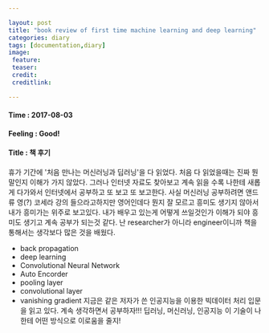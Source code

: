 ```yaml
---

layout: post
title: "book review of first time machine learning and deep learning"
categories: diary
tags: [documentation,diary]
image:
 feature: 
 teaser: 
 credit:
 creditlink:

---
```


#### Time : 2017-08-03
#### Feeling : Good!
#### Title : 책 후기
휴가 기간에 '처음 만나는 머신러닝과 딥러닝'을 다 읽었다. 처음 다 읽었을때는 진짜 뭔 말인지 이해가 가지 않았다.
그러나 인터넷 자료도 찾아보고 계속 읽을 수록 나한테 새롭게 다가와서 인터넷에서 공부하고 또 보고
또 보고한다. 사실 머신러닝 공부하려면 앤드류 영(?) 코세라 강의 들으라고하지만 영어인데다 뭔지 잘 모르고 흥미도 생기지 않아서 
내가 흥미가는 위주로 보고있다. 내가 배우고 있는게 어떻게 쓰일것인가 이해가 되야 흥미도 생기고 계속 공부가 되는것 같다.
난 researcher가 아니라 engineer이니까
책을 통해서는 생각보다 많은 것을 배웠다.
- back propagation
- deep learning
- Convolutional Neural Network
- Auto Encorder
- pooling layer 
- convolutional layer
- vanishing gradient
지금은 같은 저자가 쓴 인공지능을 이용한 빅데이터 처리 입문을 읽고 있다. 계속 생각하면서 공부하자!!!
딥러닝, 머신러닝, 인공지능 이 기술이 나한테 어떤 방식으로 이로움을 줄지!